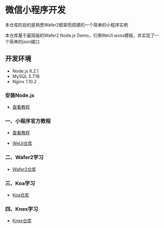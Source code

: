 # 微信小程序开发

本仓库的目的是熟悉Wafer2框架而搭建的一个简单的小程序实例

本仓库基于最简版的Wafer2 Node.js Demo，引用WeUI.wxss模板，并实现了一个简单的json接口

## 开发环境

-  Node.js 8.2.1
-  MySQL 5.7.18
-  Nginx 1.10.2

### 安装Node.js

  - [查看教程](https://www.liaoxuefeng.com/wiki/001434446689867b27157e896e74d51a89c25cc8b43bdb3000/00143450141843488beddae2a1044cab5acb5125baf0882000)

### 一、小程序官方教程

  - [查看教程](https://mp.weixin.qq.com/debug/wxadoc/dev/index.html?t=2018228)
  
  - [WeUI仓库](https://github.com/Tencent/weui.js)

### 二、Wafer2学习

  - [Wafer2仓库](https://github.com/tencentyun/wafer2-quickstart)

### 三、Koa学习

  - [Koa仓库](https://github.com/koajs/koa)
 
### 四、Knex学习

  - [Knex仓库](https://github.com/tgriesser/knex)
